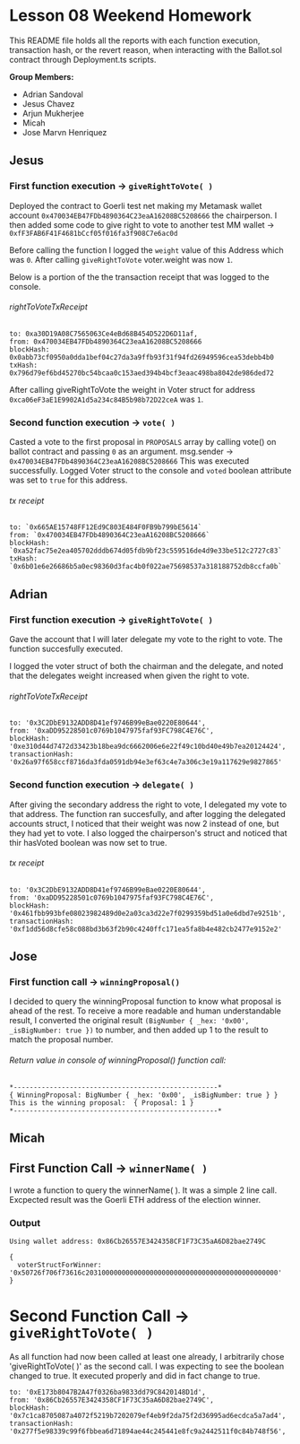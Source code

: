 # Lesson 08 Weekend Homework 

This README file holds all the reports with each function execution, transaction hash, or the revert reason, when 
interacting with the Ballot.sol contract through Deployment.ts scripts.

**Group Members:**

- Adrian Sandoval
- Jesus Chavez
- Arjun Mukherjee
- Micah
- Jose Marvn Henriquez


## Jesus

### First function execution -> `giveRightToVote( )`

Deployed the contract to Goerli test net making my Metamask wallet account `0x470034EB47FDb4890364C23eaA16208BC5208666` the 
chairperson. I then added some code to give right to vote to another test MM wallet -> `0xfF3FAB6F41F4681bCcf05f016fa3f908C7e6ac0d`

Before calling the function I logged the `weight` value of this Address which was `0`. After calling `giveRightToVote` voter.weight was now `1`.

Below is a portion of the the transaction receipt that was logged to the console.

###### rightToVoteTxReceipt
```
to: 0xa30D19A08C7565063Ce4eBd68B454D522D6D11af,
from: 0x470034EB47FDb4890364C23eaA16208BC5208666
blockHash: 0x0abb73cf0950a0dda1bef04c27da3a9ffb93f31f94fd26949596cea53debb4b0
txHash: 0x796d79ef6bd45270bc54bcaa0c153aed394b4bcf3eaac498ba8042de986ded72
```
After calling giveRightToVote the weight in Voter struct for address `0xca06eF3aE1E9902A1d5a234c84B5b98b72D22ceA` was `1`.


### Second function execution -> `vote( )`

Casted a vote to the first proposal in `PROPOSALS` array by calling vote() on ballot contract and passing `0` as an argument.
msg.sender -> `0x470034EB47FDb4890364C23eaA16208BC5208666`
This was executed successfully. Logged Voter struct to the console and `voted` boolean attribute was set to `true` for this address.

###### tx receipt
```
to: `0x665AE15748FF12Ed9C803E484F0FB9b799bE5614`
from: `0x470034EB47FDb4890364C23eaA16208BC5208666`
blockHash: `0xa52fac75e2ea405702dddb674d05fdb9bf23c559516de4d9e33be512c2727c83`
txHash: `0x6b01e6e26686b5a0ec98360d3fac4b0f022ae75698537a318188752db8ccfa0b`
```
## Adrian

### First function execution -> `giveRightToVote( )`

Gave the account that I will later delegate my vote to the right to vote. The function succesfully executed. 

I logged the voter struct of both the chairman and the delegate, and noted that the delegates weight increased when given the right to vote. 

###### rightToVoteTxReceipt
```
to: '0x3C2DbE9132ADD8D41ef9746B99eBae0220E80644',
from: '0xaDD95228501c0769b1047975faf93FC798C4E76C',
blockHash: '0xe310d44d7472d33423b18bea9dc6662006e6e22f49c10bd40e49b7ea20124424',
transactionHash: '0x26a97f658ccf8716da3fda0591db94e3ef63c4e7a306c3e19a117629e9827865'
```
### Second function execution -> `delegate( )`

After giving the secondary address the right to vote, I delegated my vote to that address. The function ran succesfully, and after logging the delegated accounts struct, I noticed that their weight was now 2 instead of one, but they had yet to vote. I also logged the chairperson's struct and noticed that thir hasVoted boolean was now set to true. 

###### tx receipt
```
to: '0x3C2DbE9132ADD8D41ef9746B99eBae0220E80644',
from: '0xaDD95228501c0769b1047975faf93FC798C4E76C',
blockHash: '0x461fbb993bfe08023982489d0e2a03ca3d22e7f0299359bd51a0e6dbd7e9251b',
transactionHash: '0xf1dd56d8cfe58c088bd3b63f2b90c4240ffc171ea5fa8b4e482cb2477e9152e2'
```
## Jose

### First function call -> `winningProposal()`

I decided to query the winningProposal function to know what proposal is ahead of the rest. To receive a more readable and human understandable result, I converted the original result `(BigNumber { _hex: '0x00', _isBigNumber: true })` to number, and then added up 1 to the result to match the proposal number.

###### Return value in console of winningProposal() function call:
```
*---------------------------------------------------*
{ WinningProposal: BigNumber { _hex: '0x00', _isBigNumber: true } }
This is the winning proposal:  { Proposal: 1 }
*---------------------------------------------------*
```

## Micah

## First Function Call -> `winnerName( )`

I wrote a function to query the winnerName( ). It was a simple 2 line call. Excpected result was the Goerli ETH address of the election winner.

### Output
```
Using wallet address: 0x86Cb26557E3424358CF1F73C35aA6D82bae2749C

{
  voterStructForWinner: '0x50726f706f73616c203100000000000000000000000000000000000000000000'
}
```

# Second Function Call -> `giveRightToVote( )`
As all function had now been called at least one already, I arbitrarily chose 'giveRightToVote( )' as the second call. I was expecting to see the boolean changed to true. It executed properly and did in fact change to true.

```
to: '0xE173b8047B2A47f0326ba9833dd79C8420148D1d',
from: '0x86Cb26557E3424358CF1F73C35aA6D82bae2749C',
blockHash: '0x7c1ca8705087a4072f5219b7202079ef4eb9f2da75f2d36995ad6ecdca5a7ad4',
transactionHash: '0x277f5e98339c99f6fbbea6d71894ae44c245441e8fc9a2442511f0c84b748f56',
```